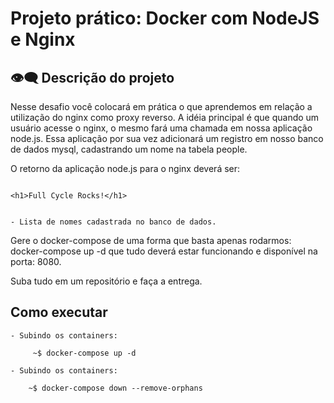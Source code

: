 # Projeto prático: Docker com NodeJS e Nginx

## 👁️‍🗨️ Descrição do projeto 
Nesse desafio você colocará em prática o que aprendemos em relação a utilização do nginx como proxy reverso. A idéia principal é que quando um usuário acesse o nginx, o mesmo fará uma chamada em nossa aplicação node.js. Essa aplicação por sua vez adicionará um registro em nosso banco de dados mysql, cadastrando um nome na tabela people.

O retorno da aplicação node.js para o nginx deverá ser:

```

<h1>Full Cycle Rocks!</h1>

```

```

- Lista de nomes cadastrada no banco de dados.

```

Gere o docker-compose de uma forma que basta apenas rodarmos: docker-compose up -d que tudo deverá estar funcionando e disponível na porta: 8080.

Suba tudo em um repositório e faça a entrega.

## Como executar
```
- Subindo os containers:

     ~$ docker-compose up -d

- Subindo os containers:

    ~$ docker-compose down --remove-orphans

